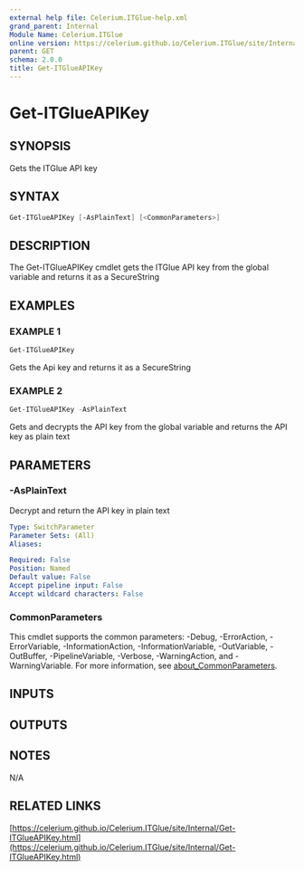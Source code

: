 ```yaml
---
external help file: Celerium.ITGlue-help.xml
grand_parent: Internal
Module Name: Celerium.ITGlue
online version: https://celerium.github.io/Celerium.ITGlue/site/Internal/Get-ITGlueAPIKey.html
parent: GET
schema: 2.0.0
title: Get-ITGlueAPIKey
---
```


# Get-ITGlueAPIKey

## SYNOPSIS
Gets the ITGlue API key

## SYNTAX

```powershell
Get-ITGlueAPIKey [-AsPlainText] [<CommonParameters>]
```

## DESCRIPTION
The Get-ITGlueAPIKey cmdlet gets the ITGlue API key from
the global variable and returns it as a SecureString

## EXAMPLES

### EXAMPLE 1
```powershell
Get-ITGlueAPIKey
```

Gets the Api key and returns it as a SecureString

### EXAMPLE 2
```powershell
Get-ITGlueAPIKey -AsPlainText
```

Gets and decrypts the API key from the global variable and
returns the API key as plain text

## PARAMETERS

### -AsPlainText
Decrypt and return the API key in plain text

```yaml
Type: SwitchParameter
Parameter Sets: (All)
Aliases:

Required: False
Position: Named
Default value: False
Accept pipeline input: False
Accept wildcard characters: False
```

### CommonParameters
This cmdlet supports the common parameters: -Debug, -ErrorAction, -ErrorVariable, -InformationAction, -InformationVariable, -OutVariable, -OutBuffer, -PipelineVariable, -Verbose, -WarningAction, and -WarningVariable. For more information, see [about_CommonParameters](http://go.microsoft.com/fwlink/?LinkID=113216).

## INPUTS

## OUTPUTS

## NOTES
N/A

## RELATED LINKS

[https://celerium.github.io/Celerium.ITGlue/site/Internal/Get-ITGlueAPIKey.html](https://celerium.github.io/Celerium.ITGlue/site/Internal/Get-ITGlueAPIKey.html)

